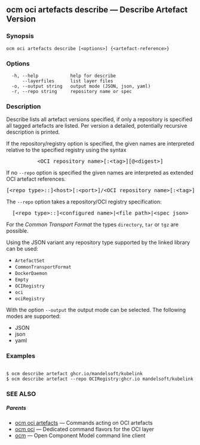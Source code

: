 ## ocm oci artefacts describe &mdash; Describe Artefact Version

### Synopsis

```
ocm oci artefacts describe [<options>] {<artefact-reference>}
```

### Options

```
  -h, --help            help for describe
      --layerfiles      list layer files
  -o, --output string   output mode (JSON, json, yaml)
  -r, --repo string     repository name or spec
```

### Description


Describe lists all artefact versions specified, if only a repository is specified
all tagged artefacts are listed.
Per version a detailed, potentially recursive description is printed.


If the repository/registry option is specified, the given names are interpreted
relative to the specified registry using the syntax

<center>
    <pre>&lt;OCI repository name>[:&lt;tag>][@&lt;digest>]</pre>
</center>

If no <code>--repo</code> option is specified the given names are interpreted 
as extended OCI artefact references.

<center>
    <pre>[&lt;repo type>::]&lt;host>[:&lt;port>]/&lt;OCI repository name>[:&lt;tag>][@&lt;digest>]</pre>
</center>

The <code>--repo</code> option takes a repository/OCI registry specification:

<center>
    <pre>[&lt;repo type>::]&lt;configured name>|&lt;file path>|&lt;spec json></pre>
</center>

For the *Common Transport Format* the types <code>directory</code>,
<code>tar</code> or <code>tgz</code> are possible.

Using the JSON variant any repository type supported by the 
linked library can be used:
- `ArtefactSet`
- `CommonTransportFormat`
- `DockerDaemon`
- `Empty`
- `OCIRegistry`
- `oci`
- `ociRegistry`

With the option <code>--output</code> the output mode can be selected.
The following modes are supported:
 - JSON
 - json
 - yaml


### Examples

```

$ ocm describe artefact ghcr.io/mandelsoft/kubelink
$ ocm describe artefact --repo OCIRegistry:ghcr.io mandelsoft/kubelink

```

### SEE ALSO

##### Parents

* [ocm oci artefacts](ocm_oci_artefacts.md)	 &mdash; Commands acting on OCI artefacts
* [ocm oci](ocm_oci.md)	 &mdash; Dedicated command flavors for the OCI layer
* [ocm](ocm.md)	 &mdash; Open Component Model command line client

